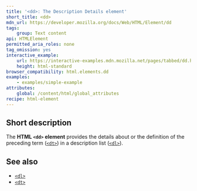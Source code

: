 ```yaml
---
title: '<dd>: The Description Details element'
short_title: <dd>
mdn_url: https://developer.mozilla.org/docs/Web/HTML/Element/dd
tags:
    group: Text content
api: HTMLElement
permitted_aria_roles: none
tag_omission: yes
interactive_example:
    url: https://interactive-examples.mdn.mozilla.net/pages/tabbed/dd.html
    height: html-standard
browser_compatibility: html.elements.dd
examples:
    - examples/simple-example
attributes:
    global: /content/html/global_attributes
recipe: html-element
---
```


## Short description

The **HTML `<dd>` element** provides the details about or the
definition of the preceding term
([`<dt>`](/en-US/docs/Web/HTML/Element/dt))
in a description list
([`<dl>`](/en-US/docs/Web/HTML/Element/dl)).

## See also

- [`<dl>`](/en-US/docs/Web/HTML/Element/dl)
- [`<dt>`](/en-US/docs/Web/HTML/Element/dt)
